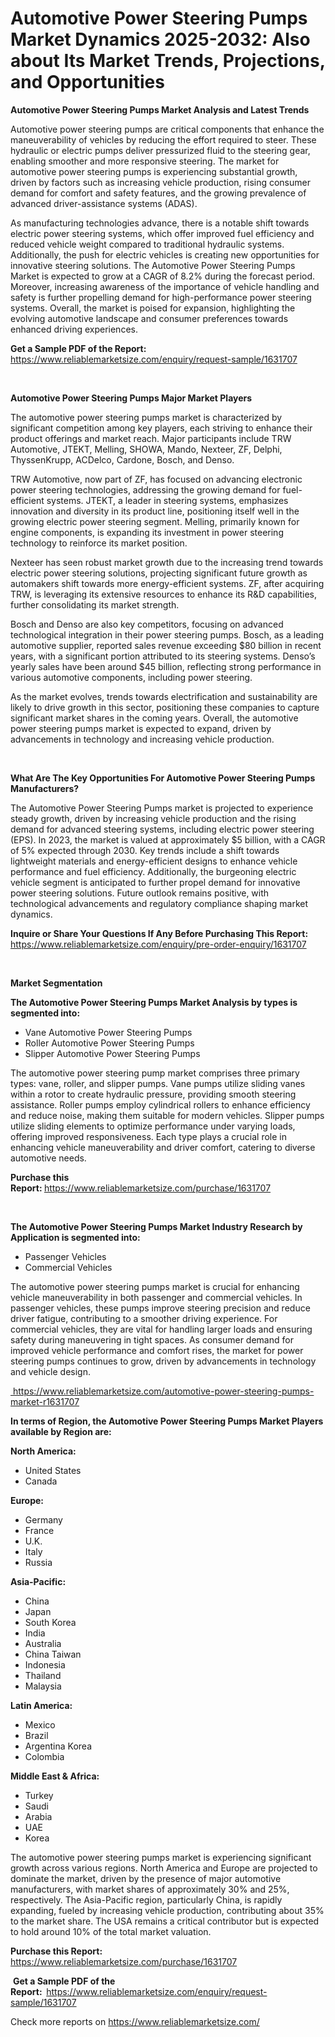 <p><h1>Automotive Power Steering Pumps Market Dynamics 2025-2032: Also about Its Market Trends, Projections, and Opportunities</h1></p><p><strong>Automotive Power Steering Pumps Market Analysis and Latest Trends</strong></p>
<p><p>Automotive power steering pumps are critical components that enhance the maneuverability of vehicles by reducing the effort required to steer. These hydraulic or electric pumps deliver pressurized fluid to the steering gear, enabling smoother and more responsive steering. The market for automotive power steering pumps is experiencing substantial growth, driven by factors such as increasing vehicle production, rising consumer demand for comfort and safety features, and the growing prevalence of advanced driver-assistance systems (ADAS).</p><p>As manufacturing technologies advance, there is a notable shift towards electric power steering systems, which offer improved fuel efficiency and reduced vehicle weight compared to traditional hydraulic systems. Additionally, the push for electric vehicles is creating new opportunities for innovative steering solutions. The Automotive Power Steering Pumps Market is expected to grow at a CAGR of 8.2% during the forecast period. Moreover, increasing awareness of the importance of vehicle handling and safety is further propelling demand for high-performance power steering systems. Overall, the market is poised for expansion, highlighting the evolving automotive landscape and consumer preferences towards enhanced driving experiences.</p></p>
<p><strong>Get a Sample PDF of the Report:&nbsp;</strong> <a href="https://www.reliablemarketsize.com/enquiry/request-sample/1631707?utm_campaign=3528&utm_medium=2&utm_source=Github&utm_content=ia&utm_term=30032025&utm_id=automotive-power-steering-pumps">https://www.reliablemarketsize.com/enquiry/request-sample/1631707</a></p>
<p>&nbsp;</p>
<p><strong>Automotive Power Steering Pumps Major Market Players</strong></p>
<p><p>The automotive power steering pumps market is characterized by significant competition among key players, each striving to enhance their product offerings and market reach. Major participants include TRW Automotive, JTEKT, Melling, SHOWA, Mando, Nexteer, ZF, Delphi, ThyssenKrupp, ACDelco, Cardone, Bosch, and Denso.</p><p>TRW Automotive, now part of ZF, has focused on advancing electronic power steering technologies, addressing the growing demand for fuel-efficient systems. JTEKT, a leader in steering systems, emphasizes innovation and diversity in its product line, positioning itself well in the growing electric power steering segment. Melling, primarily known for engine components, is expanding its investment in power steering technology to reinforce its market position.</p><p>Nexteer has seen robust market growth due to the increasing trend towards electric power steering solutions, projecting significant future growth as automakers shift towards more energy-efficient systems. ZF, after acquiring TRW, is leveraging its extensive resources to enhance its R&D capabilities, further consolidating its market strength.</p><p>Bosch and Denso are also key competitors, focusing on advanced technological integration in their power steering pumps. Bosch, as a leading automotive supplier, reported sales revenue exceeding $80 billion in recent years, with a significant portion attributed to its steering systems. Denso’s yearly sales have been around $45 billion, reflecting strong performance in various automotive components, including power steering.</p><p>As the market evolves, trends towards electrification and sustainability are likely to drive growth in this sector, positioning these companies to capture significant market shares in the coming years. Overall, the automotive power steering pumps market is expected to expand, driven by advancements in technology and increasing vehicle production.</p></p>
<p>&nbsp;</p>
<p><strong>What Are The Key Opportunities For Automotive Power Steering Pumps Manufacturers?</strong></p>
<p><p>The Automotive Power Steering Pumps market is projected to experience steady growth, driven by increasing vehicle production and the rising demand for advanced steering systems, including electric power steering (EPS). In 2023, the market is valued at approximately $5 billion, with a CAGR of 5% expected through 2030. Key trends include a shift towards lightweight materials and energy-efficient designs to enhance vehicle performance and fuel efficiency. Additionally, the burgeoning electric vehicle segment is anticipated to further propel demand for innovative power steering solutions. Future outlook remains positive, with technological advancements and regulatory compliance shaping market dynamics.</p></p>
<p><strong>Inquire or Share Your Questions If Any Before Purchasing This Report:</strong> <a href="https://www.reliablemarketsize.com/enquiry/pre-order-enquiry/1631707?utm_campaign=3528&utm_medium=2&utm_source=Github&utm_content=ia&utm_term=30032025&utm_id=automotive-power-steering-pumps">https://www.reliablemarketsize.com/enquiry/pre-order-enquiry/1631707</a></p>
<p>&nbsp;</p>
<p><strong>Market Segmentation</strong></p>
<p><strong>The Automotive Power Steering Pumps Market Analysis by types is segmented into:</strong></p>
<p><ul><li>Vane Automotive Power Steering Pumps</li><li>Roller Automotive Power Steering Pumps</li><li>Slipper Automotive Power Steering Pumps</li></ul></p>
<p><p>The automotive power steering pump market comprises three primary types: vane, roller, and slipper pumps. Vane pumps utilize sliding vanes within a rotor to create hydraulic pressure, providing smooth steering assistance. Roller pumps employ cylindrical rollers to enhance efficiency and reduce noise, making them suitable for modern vehicles. Slipper pumps utilize sliding elements to optimize performance under varying loads, offering improved responsiveness. Each type plays a crucial role in enhancing vehicle maneuverability and driver comfort, catering to diverse automotive needs.</p></p>
<p><strong>Purchase this Report:&nbsp;</strong><a href="https://www.reliablemarketsize.com/purchase/1631707?utm_campaign=3528&utm_medium=2&utm_source=Github&utm_content=ia&utm_term=30032025&utm_id=automotive-power-steering-pumps">https://www.reliablemarketsize.com/purchase/1631707</a></p>
<p>&nbsp;</p>
<p><strong>The Automotive Power Steering Pumps Market Industry Research by Application is segmented into:</strong></p>
<p><ul><li>Passenger Vehicles</li><li>Commercial Vehicles</li></ul></p>
<p><p>The automotive power steering pumps market is crucial for enhancing vehicle maneuverability in both passenger and commercial vehicles. In passenger vehicles, these pumps improve steering precision and reduce driver fatigue, contributing to a smoother driving experience. For commercial vehicles, they are vital for handling larger loads and ensuring safety during maneuvering in tight spaces. As consumer demand for improved vehicle performance and comfort rises, the market for power steering pumps continues to grow, driven by advancements in technology and vehicle design.</p></p>
<p><a href="https://www.reliablemarketsize.com/automotive-power-steering-pumps-market-r1631707?utm_campaign=3528&utm_medium=2&utm_source=Github&utm_content=ia&utm_term=30032025&utm_id=automotive-power-steering-pumps">&nbsp;https://www.reliablemarketsize.com/automotive-power-steering-pumps-market-r1631707</a></p>
<p><strong>In terms of Region, the Automotive Power Steering Pumps Market Players available by Region are:</strong></p>
<p>
    <p> <strong> North America: </strong>
        <ul>
            <li>United States</li>
            <li>Canada</li>
        </ul>
        </p> 
    <p> <strong> Europe: </strong>
        <ul>
            <li>Germany</li>
            <li>France</li>
            <li>U.K.</li>
            <li>Italy</li>
            <li>Russia</li>
        </ul>
        </p> 
    <p> <strong> Asia-Pacific: </strong>
        <ul>
            <li>China</li>
            <li>Japan</li>
            <li>South Korea</li>
            <li>India</li>
            <li>Australia</li>
            <li>China Taiwan</li>
            <li>Indonesia</li>
            <li>Thailand</li>
            <li>Malaysia</li>
        </ul>
        </p> 
    <p> <strong> Latin America: </strong>
        <ul>
            <li>Mexico</li>
            <li>Brazil</li>
            <li>Argentina Korea</li>
            <li>Colombia</li>
        </ul>
        </p> 
    <p> <strong> Middle East & Africa: </strong>
        <ul>
            <li>Turkey</li>
            <li>Saudi</li>
            <li>Arabia</li>
            <li>UAE</li>
            <li>Korea</li>
        </ul>
    </p>
    </p>
<p><p>The automotive power steering pumps market is experiencing significant growth across various regions. North America and Europe are projected to dominate the market, driven by the presence of major automotive manufacturers, with market shares of approximately 30% and 25%, respectively. The Asia-Pacific region, particularly China, is rapidly expanding, fueled by increasing vehicle production, contributing about 35% to the market share. The USA remains a critical contributor but is expected to hold around 10% of the total market valuation.</p></p>
<p><strong>Purchase this Report: </strong><a href="https://www.reliablemarketsize.com/purchase/1631707?utm_campaign=3528&utm_medium=2&utm_source=Github&utm_content=ia&utm_term=30032025&utm_id=automotive-power-steering-pumps">https://www.reliablemarketsize.com/purchase/1631707</a></p>
<p>&nbsp;<strong>Get a Sample PDF of the Report:&nbsp;&nbsp;</strong><a href="https://www.reliablemarketsize.com/enquiry/request-sample/1631707?utm_campaign=3528&utm_medium=2&utm_source=Github&utm_content=ia&utm_term=30032025&utm_id=automotive-power-steering-pumps">https://www.reliablemarketsize.com/enquiry/request-sample/1631707</a></p>
<p><strong></strong></p>
<p>Check more reports on <a href="https://www.reliablemarketsize.com/?utm_campaign=3528&utm_medium=2&utm_source=Github&utm_content=ia&utm_term=30032025&utm_id=automotive-power-steering-pumps">https://www.reliablemarketsize.com/</a></p>